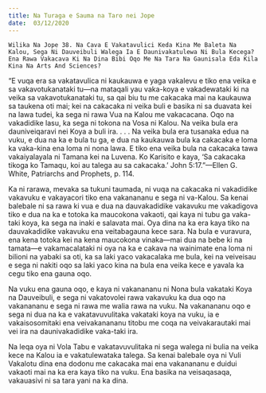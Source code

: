 ```yaml
---
title: Na Turaga e Sauma na Taro nei Jope
date:  03/12/2020
---
```


`Wilika Na Jope 38. Na Cava E Vakatavulici Keda Kina Me Baleta Na Kalou, Sega Ni Dauveibuli Walega Ia E Daunivakatulewa Ni Bula Kecega? Ena Rawa Vakacava Ki Na Dina Bibi Oqo Me Na Tara Na Gaunisala Eda Kila Kina Na Arts And Sciences?`

“E vuqa era sa vakatavulica ni kaukauwa e yaga vakalevu e tiko ena veika e sa vakavotukanataki tu—na mataqali yau vaka-koya e vakadewataki ki na veika sa vakavotukanataki tu, sa qai biu tu me cakacaka mai na kaukauwa sa taukena oti mai; kei na cakacaka ni veika buli e basika ni sa duavata kei na lawa tudei, ka sega ni rawa Vua na Kalou me vakacacana. Oqo na vakadidike lasu, ka sega ni tokona na Vosa ni Kalou. Na veika bula era dauniveiqaravi nei Koya a buli ira. . . . Na veika bula era tusanaka edua na vuku, e dua na ka e bula tu ga, e dua na kaukauwa bula ka cakacaka e loma ka vaka-kina ena loma ni nona lawa. E tiko ena veika bula na cakacaka tawa vakaiyalayala ni Tamana kei na Luvena. Ko Karisito e kaya, ‘Sa cakacaka tikoga ko Tamaqu, koi au talega au sa cakacaka.’ John 5:17.”—Ellen G. White, Patriarchs and Prophets, p. 114.

Ka ni rarawa, mevaka sa tukuni taumada, ni vuqa na cakacaka ni vakadidike vakavuku e vakayacori tiko ena vakanananu e sega ni va-Kalou. Sa kenai balebale ni sa rawa ki vua e dua na dauvakadidike vakavuku me vakadigova tiko e dua na ka e totoka ka maucokona vakaoti, qai kaya ni tubu ga vaka-taki koya, ka sega na inaki e salavata mai. Oya dina na ka era kaya tiko na dauvakadidike vakavuku ena veitabagauna kece sara. Na bula e vuravura, ena kena totoka kei na kena maucokona vinaka—mai dua na bebe ki na tamata—e vakamacalataki ni oya na ka e cakava na wainimate ena loma ni bilioni na yabaki sa oti, ka sa laki yaco vakacalaka me bula, kei na veiveisau e sega ni nakiti oqo sa laki yaco kina na bula ena veika kece e yavala ka cegu tiko ena gauna oqo.

Na vuku ena gauna oqo, e kaya ni vakanananu ni Nona bula vakataki Koya na Dauveibuli, e sega ni vakatovolei rawa vakavuku ka dua oqo na vakanananu e sega ni rawa me walia rawa na vuku. Na vakanananu oqo e sega ni dua na ka e vakatavuvulitaka vakataki koya na vuku, ia e vakaisosomitaki ena veivakanananu titobu me coqa na veivakarautaki mai vei ira na daunivakadidike vaka-taki ira.

Na leqa oya ni Vola Tabu e vakatavuvulitaka ni sega walega ni bulia na veika kece na Kalou ia e vakatulewataka talega. Sa kenai balebale oya ni Vuli Vakalotu dina ena dodonu me cakacaka mai ena vakanananu e duidui vakaoti mai na ka era kaya tiko na vuku. Ena basika na veisaqasaqa, vakauasivi ni sa tara yani na ka dina.